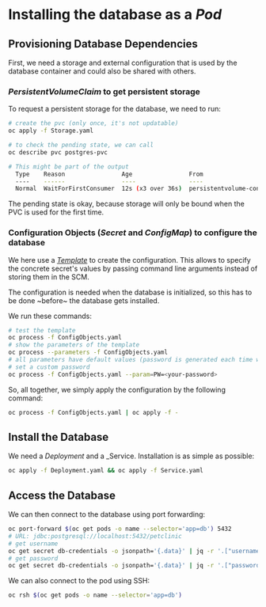 # Installing the database as a _Pod_

## Provisioning Database Dependencies

First, we need a storage and external configuration that is used by the database container and could also be shared with others.

### _PersistentVolumeClaim_ to get persistent storage

To request a persistent storage for the database, we need to run:

```bash
# create the pvc (only once, it's not updatable)
oc apply -f Storage.yaml

# to check the pending state, we can call
oc describe pvc postgres-pvc

# This might be part of the output
  Type    Reason                Age                From                         Message
  ----    ------                ----               ----                         -------
  Normal  WaitForFirstConsumer  12s (x3 over 36s)  persistentvolume-controller  waiting for first consumer to be created before binding
```

The pending state is okay, because storage will only be bound when the PVC is used for the first time.

### Configuration Objects (_Secret_ and _ConfigMap_) to configure the database

We here use a [_Template_](https://docs.openshift.com/container-platform/4.16/openshift_images/using-templates.html)
to create the configuration. This allows to specify the concrete secret's values by passing command line arguments instead of storing them in the SCM.

The configuration is needed when the database is initialized, so this has to be done ~before~ the database gets installed.

We run these commands:

```bash
# test the template
oc process -f ConfigObjects.yaml
# show the parameters of the template
oc process --parameters -f ConfigObjects.yaml
# all parameters have default values (password is generated each time we apply)
# set a custom password
oc process -f ConfigObjects.yaml --param=PW=<your-password>
```

So, all together, we simply apply the configuration by the following command:

```bash
oc process -f ConfigObjects.yaml | oc apply -f -
```

## Install the Database

We need a _Deployment_ and a _Service. Installation is as simple as possible:

```bash
oc apply -f Deployment.yaml && oc apply -f Service.yaml
```

## Access the Database

We can then connect to the database using port forwarding:

```bash
oc port-forward $(oc get pods -o name --selector='app=db') 5432
# URL: jdbc:postgresql://localhost:5432/petclinic
# get username
oc get secret db-credentials -o jsonpath='{.data}' | jq -r '.["username"]' | base64 --decode
# get password
oc get secret db-credentials -o jsonpath='{.data}' | jq -r '.["password"]' | base64 --decode

```

We can also connect to the pod using SSH:

```bash
oc rsh $(oc get pods -o name --selector='app=db')
```
